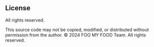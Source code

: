 ## License

All rights reserved.

This source code may not be copied, modified, or distributed without permission from the author.
© 2024 FOO MY FOOD Team. All rights reserved.
